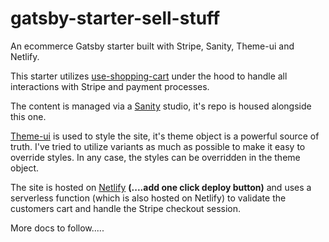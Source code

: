 # gatsby-starter-sell-stuff

An ecommerce Gatsby starter built with Stripe, Sanity, Theme-ui and Netlify. 

This starter utilizes [use-shopping-cart](https://useshoppingcart.com/) under the hood to handle all interactions with Stripe and payment processes. 

The content is managed via a [Sanity](https://www.sanity.io/) studio, it's repo is housed alongside this one. 

[Theme-ui](https://theme-ui.com/) is used to style the site, it's theme object is a powerful source of truth. I've tried to utilize variants as much as possible to make it easy to override styles. In any case, the styles can be overridden in the theme object. 

The site is hosted on [Netlify](https://www.netlify.com/) **(....add one click deploy button)** and uses a serverless function (which is also hosted on Netlify) to validate the customers cart and handle the Stripe checkout session.

More docs to follow.....